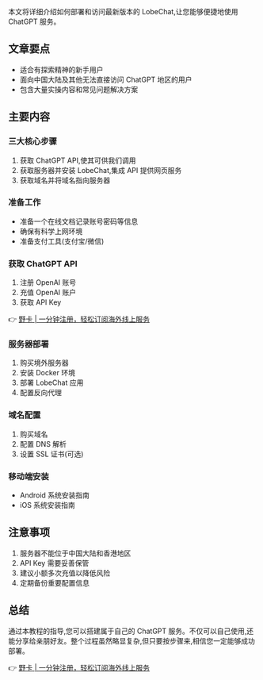 本文将详细介绍如何部署和访问最新版本的 LobeChat,让您能够便捷地使用 ChatGPT 服务。

## 文章要点

- 适合有探索精神的新手用户
- 面向中国大陆及其他无法直接访问 ChatGPT 地区的用户
- 包含大量实操内容和常见问题解决方案

## 主要内容

### 三大核心步骤

1. 获取 ChatGPT API,使其可供我们调用
2. 获取服务器并安装 LobeChat,集成 API 提供网页服务  
3. 获取域名并将域名指向服务器

### 准备工作

- 准备一个在线文档记录账号密码等信息
- 确保有科学上网环境
- 准备支付工具(支付宝/微信)

### 获取 ChatGPT API

1. 注册 OpenAI 账号
2. 充值 OpenAI 账户
3. 获取 API Key

👉 [野卡 | 一分钟注册，轻松订阅海外线上服务](https://bit.ly/bewildcard)

### 服务器部署

1. 购买境外服务器
2. 安装 Docker 环境
3. 部署 LobeChat 应用
4. 配置反向代理

### 域名配置

1. 购买域名
2. 配置 DNS 解析
3. 设置 SSL 证书(可选)

### 移动端安装

- Android 系统安装指南
- iOS 系统安装指南 

## 注意事项

1. 服务器不能位于中国大陆和香港地区
2. API Key 需要妥善保管
3. 建议小额多次充值以降低风险
4. 定期备份重要配置信息

## 总结

通过本教程的指导,您可以搭建属于自己的 ChatGPT 服务。不仅可以自己使用,还能分享给亲朋好友。整个过程虽然略显复杂,但只要按步骤来,相信您一定能够成功部署。

👉 [野卡 | 一分钟注册，轻松订阅海外线上服务](https://bit.ly/bewildcard)